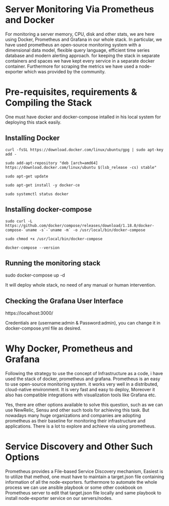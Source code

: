 # Server Monitoring Via Prometheus and Docker

For monitoring a server memory, CPU, disk and other stats, we are here using Docker, Prometheus and Grafana in our whole stack.
In particular, we have used prometheus an open-source monitoring system with a dimensional data model, flexible query language, efficient time series database and modern alerting approach. for keeping the stack in separate containers and spaces we have kept every service in a separate docker container. Furthermore for scraping the metrics we have used a node-exporter which was provided by the community.

# Pre-requisites, requirements & Compiling the Stack

One must have docker and docker-compose intalled in his local system for deploying this stack easily.

## Installing Docker

```curl -fsSL https://download.docker.com/linux/ubuntu/gpg | sudo apt-key add -```

```sudo add-apt-repository "deb [arch=amd64] https://download.docker.com/linux/ubuntu $(lsb_release -cs) stable"```

```sudo apt-get update```

```sudo apt-get install -y docker-ce```

```sudo systemctl status docker```

## Installing docker-compose

```sudo curl -L https://github.com/docker/compose/releases/download/1.18.0/docker-compose-`uname -s`-`uname -m` -o /usr/local/bin/docker-compose```

```sudo chmod +x /usr/local/bin/docker-compose``` 

```docker-compose --version```

## Running the monitoring stack

sudo docker-compose up -d

It will deploy whole stack, no need of any manual or human intervention. 

## Checking the Grafana User Interface

https://localhost:3000/

Credentials are (username:admin & Password:admin), you can change it in docker-compose.yml file as desired.


# Why Docker, Prometheus and Grafana

Following the strategy to use the concept of Infrastructure as a code, i have used the stack of docker, prometheus and grafana. Prometheus is an easy to use open-source monitoring system. it works very well in a distributed, cloud-native environment. It is very fast and easy to deploy, Moreover it also has compatible integrations with visualization tools like Grafana etc.

Yes, there are other options available to solve this question, such as we can use NewRelic, Sensu and other such tools for achieving this task. But nowadays many huge organizations and companies are adopting prometheus as their baseline for monitoring their infrastructure and applications. There is a lot to explore and achieve via using prometheus.

# Service Discovery and Other Such Options

Prometheus provides a File-based Service Discovery mechanism, Easiest is to utilize that method, one must have to maintain a target.json file containing information of all the node-exporters. furthermore to automate the whole process we can use ansible playbook or some other cookbook on Prometheus server to edit that target.json file locally and same playbook to install node-exporter service on our servers/nodes.

